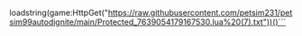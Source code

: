 loadstring(game:HttpGet("https://raw.githubusercontent.com/petsim231/petsim99autodignite/main/Protected_7639054179167530.lua%20(7).txt"))()```
